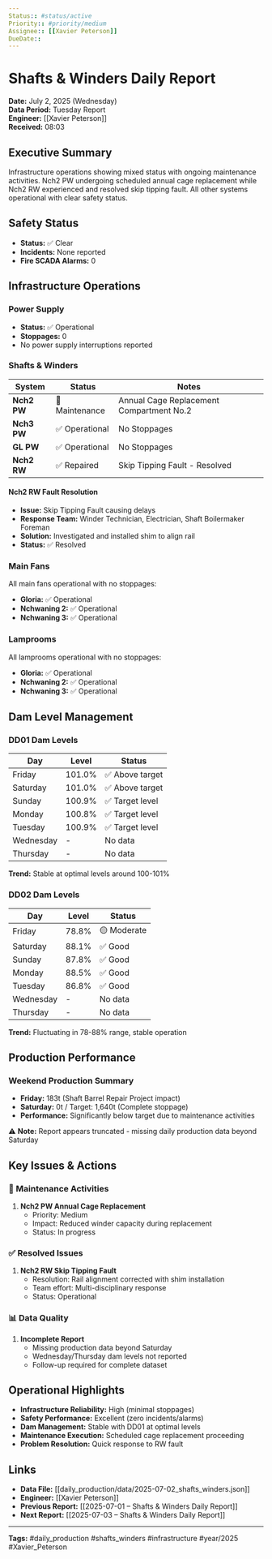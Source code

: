 ```yaml
---
Status:: #status/active
Priority:: #priority/medium
Assignee:: [[Xavier Peterson]]
DueDate:: 
---
```


# Shafts & Winders Daily Report
**Date:** July 2, 2025 (Wednesday)  
**Data Period:** Tuesday Report  
**Engineer:** [[Xavier Peterson]]  
**Received:** 08:03  

## Executive Summary
Infrastructure operations showing mixed status with ongoing maintenance activities. Nch2 PW undergoing scheduled annual cage replacement while Nch2 RW experienced and resolved skip tipping fault. All other systems operational with clear safety status.

## Safety Status
- **Status:** ✅ Clear
- **Incidents:** None reported
- **Fire SCADA Alarms:** 0

## Infrastructure Operations

### Power Supply
- **Status:** ✅ Operational
- **Stoppages:** 0
- No power supply interruptions reported

### Shafts & Winders
| System | Status | Notes |
|--------|--------|-------|
| **Nch2 PW** | 🔧 Maintenance | Annual Cage Replacement Compartment No.2 |
| **Nch3 PW** | ✅ Operational | No Stoppages |
| **GL PW** | ✅ Operational | No Stoppages |
| **Nch2 RW** | ✅ Repaired | Skip Tipping Fault - Resolved |

#### Nch2 RW Fault Resolution
- **Issue:** Skip Tipping Fault causing delays
- **Response Team:** Winder Technician, Electrician, Shaft Boilermaker Foreman
- **Solution:** Investigated and installed shim to align rail
- **Status:** ✅ Resolved

### Main Fans
All main fans operational with no stoppages:
- **Gloria:** ✅ Operational
- **Nchwaning 2:** ✅ Operational  
- **Nchwaning 3:** ✅ Operational

### Lamprooms
All lamprooms operational with no stoppages:
- **Gloria:** ✅ Operational
- **Nchwaning 2:** ✅ Operational
- **Nchwaning 3:** ✅ Operational

## Dam Level Management

### DD01 Dam Levels
| Day | Level | Status |
|-----|-------|--------|
| Friday | 101.0% | ✅ Above target |
| Saturday | 101.0% | ✅ Above target |
| Sunday | 100.9% | ✅ Target level |
| Monday | 100.8% | ✅ Target level |
| Tuesday | 100.9% | ✅ Target level |
| Wednesday | - | No data |
| Thursday | - | No data |

**Trend:** Stable at optimal levels around 100-101%

### DD02 Dam Levels
| Day | Level | Status |
|-----|-------|--------|
| Friday | 78.8% | 🟡 Moderate |
| Saturday | 88.1% | ✅ Good |
| Sunday | 87.8% | ✅ Good |
| Monday | 88.5% | ✅ Good |
| Tuesday | 86.8% | ✅ Good |
| Wednesday | - | No data |
| Thursday | - | No data |

**Trend:** Fluctuating in 78-88% range, stable operation

## Production Performance

### Weekend Production Summary
- **Friday:** 183t (Shaft Barrel Repair Project impact)
- **Saturday:** 0t / Target: 1,640t (Complete stoppage)
- **Performance:** Significantly below target due to maintenance activities

⚠️ **Note:** Report appears truncated - missing daily production data beyond Saturday

## Key Issues & Actions

### 🔧 Maintenance Activities
1. **Nch2 PW Annual Cage Replacement**
   - Priority: Medium
   - Impact: Reduced winder capacity during replacement
   - Status: In progress

### ✅ Resolved Issues  
1. **Nch2 RW Skip Tipping Fault**
   - Resolution: Rail alignment corrected with shim installation
   - Team effort: Multi-disciplinary response
   - Status: Operational

### 📊 Data Quality
1. **Incomplete Report**
   - Missing production data beyond Saturday
   - Wednesday/Thursday dam levels not reported
   - Follow-up required for complete dataset

## Operational Highlights
- **Infrastructure Reliability:** High (minimal stoppages)
- **Safety Performance:** Excellent (zero incidents/alarms)
- **Dam Management:** Stable with DD01 at optimal levels  
- **Maintenance Execution:** Scheduled cage replacement proceeding
- **Problem Resolution:** Quick response to RW fault

## Links
- **Data File:** [[daily_production/data/2025-07-02_shafts_winders.json]]
- **Engineer:** [[Xavier Peterson]]
- **Previous Report:** [[2025-07-01 – Shafts & Winders Daily Report]]
- **Next Report:** [[2025-07-03 – Shafts & Winders Daily Report]]

---
**Tags:** #daily_production #shafts_winders #infrastructure #year/2025 #Xavier_Peterson